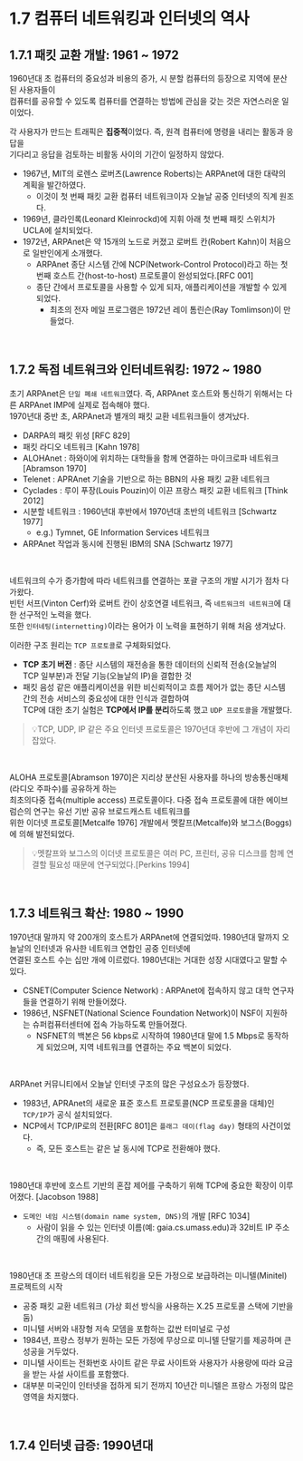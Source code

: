 # 1.7 컴퓨터 네트워킹과 인터넷의 역사
## 1.7.1 패킷 교환 개발: 1961 ~ 1972
1960년대 초 컴퓨터의 중요성과 비용의 증가, 시 분할 컴퓨터의 등장으로 지역에 분산된 사용자들이<br/>
컴퓨터를 공유할 수 있도록 컴퓨터를 연결하는 방법에 관심을 갖는 것은 자연스러운 일이었다.<br/>

각 사용자가 만드는 트래픽은 **집중적**이었다. 즉, 원격 컴퓨터에 명령을 내리는 활동과 응답을<br/>
기다리고 응답을 검토하는 비활동 사이의 기간이 일정하지 않았다.<br/>

- 1967년, MIT의 로렌스 로버츠(Lawrence Roberts)는 ARPAnet에 대한 대략의 계획을 발간하였다.
  - 이것이 첫 번째 패킷 교환 컴퓨터 네트워크이자 오늘날 공중 인터넷의 직계 원조다.
- 1969년, 클라인록(Leonard Kleinrockd)에 지휘 아래 첫 번째 패킷 스위치가 UCLA에 설치되었다.
- 1972년, ARPAnet은 약 15개의 노드로 커졌고 로버트 칸(Robert Kahn)이 처음으로 일반인에게 소개했다.
  - ARPAnet 종단 시스템 간에 NCP(Network-Control Protocol)라고 하는 첫 번째 호스트 간(host-to-host) 프로토콜이 완성되었다.[RFC 001]
  - 종단 간에서 프로토콜을 사용할 수 있게 되자, 애플리케이션을 개발할 수 있게 되었다.
    - 최초의 전자 메일 프로그램은 1972년 레이 톰린슨(Ray Tomlimson)이 만들었다.
<br/>

## 1.7.2 독점 네트워크와 인터네트워킹: 1972 ~ 1980
초기 ARPAnet은 `단일 폐쇄 네트워크`였다. 즉, ARPAnet 호스트와 통신하기 위해서는 다른 ARPAnet IMP에 실제로 접속해야 했다.<br/>
1970년대 중반 초, ARPAnet과 별개의 패킷 교환 네트워크들이 생겨났다.
- DARPA의 패킷 위성 [RFC 829]
- 패킷 라디오 네트워크 [Kahn 1978]
- ALOHAnet : 하와이에 위치하는 대학들을 함께 연결하는 마이크로파 네트워크 [Abramson 1970]
- Telenet : APRAnet 기술을 기반으로 하는 BBN의 사용 패킷 교환 네트워크 
- Cyclades : 루이 푸장(Louis Pouzin)이 이끈 프랑스 패킷 교환 네트워크 [Think 2012]
- 시분할 네트워크 : 1960년대 후반에서 1970년대 초반의 네트워크 [Schwartz 1977]
  - e.g.) Tymnet, GE Information Services 네트워크
- ARPAnet 작업과 동시에 진행된 IBM의 SNA [Schwartz 1977]
<br/>

네트워크의 수가 증가함에 따라 네트워크를 연결하는 포괄 구조의 개발 시기가 점차 다가왔다.<br/>
빈턴 서프(Vinton Cerf)와 로버트 칸이 상호연결 네트워크, 즉 `네트워크의 네트워크`에 대한 선구적인 노력을 했다.<br/>
또한 `인터네팅(internetting)`이라는 용어가 이 노력을 표현하기 위해 처음 생겨났다.<br/>

이러한 구조 원리는 `TCP 프로토콜`로 구체화되었다.
- **TCP 초기 버전** : 종단 시스템의 재전송을 통한 데이터의 신뢰적 전송(오늘날의 TCP 일부분)과 전달 기능(오늘날의 IP)을 결합한 것
- 패킷 음성 같은 애플리케이션을 위한 비신뢰적이고 흐름 제어가 없는 종단 시스템 간의 전송 서비스의 중요성에 대한 인식과 결합하여<br/>
  TCP에 대한 초기 실험은 **TCP에서 IP를 분리**하도록 했고 `UDP 프로토콜`을 개발했다.
> 💡TCP, UDP, IP 같은 주요 인터넷 프로토콜은 1970년대 후반에 그 개념이 자리 잡았다.
<br/>

ALOHA 프로토콜[Abramson 1970]은 지리상 분산된 사용자를 하나의 방송통신매체(라디오 주파수)를 공유하게 하는<br/>
최초의다중 접속(multiple access) 프로토콜이다. 다중 접속 프로토콜에 대한 에이브럼슨의 연구는 유선 기반 공유 브로드캐스트 네트워크를<br/>
위한 이더넷 프로토콜[Metcalfe 1976] 개발에서 멧칼프(Metcalfe)와 보그스(Boggs)에 의해 발전되었다.<br/>
> 💡멧칼프와 보그스의 이더넷 프로토콜은 여러 PC, 프린터, 공유 디스크를 함께 연결할 필요성 때문에 연구되었다.[Perkins 1994]
<br/>

## 1.7.3 네트워크 확산: 1980 ~ 1990
1970년대 말까지 약 200개의 호스트가 ARPAnet에 연결되었따. 1980년대 말까지 오늘날의 인터넷과 유사한 네트워크 연합인 공중 인터넷에<br/>
연결된 호스트 수는 십만 개에 이르렀다. 1980년대는 거대한 성장 시대였다고 말할 수 있다.<br/>

- CSNET(Computer Science Network) : ARPAnet에 접속하지 않고 대학 연구자들을 연결하기 위해 만들어졌다.
- 1986년, NSFNET(National Science Foundation Network)이 NSF이 지원하는 슈퍼컴퓨터센터에 접속 가능하도록 만들어졌다.
  - NSFNET의 백본은 56 kbps로 시작하여 1980년대 말에 1.5 Mbps로 동작하게 되었으며, 지역 네트워크를 연결하는 주요 백본이 되었다.
<br/>

ARPAnet 커뮤니티에서 오늘날 인터넷 구조의 많은 구성요소가 등장했다.
- 1983년, APRAnet의 새로운 표준 호스트 프로토콜(NCP 프로토콜을 대체)인 `TCP/IP`가 공식 설치되었다.
- NCP에서 TCP/IP로의 전환[RFC 801]은 `플래그 데이(flag day)` 형태의 사건이었다.
  - 즉, 모든 호스트는 같은 날 동시에 TCP로 전환해야 했다.
<br/>

1980년대 후반에 호스트 기반의 혼잡 제어를 구축하기 위해 TCP에 중요한 확장이 이루어졌다. [Jacobson 1988]
- `도메인 네임 시스템(domain name system, DNS)`의 개발 [RFC 1034]
  - 사람이 읽을 수 있는 인터넷 이름(예: gaia.cs.umass.edu)과 32비트 IP 주소 간의 매핑에 사용된다.
<br/>

1980년대 초 프랑스의 데이터 네트워킹을 모든 가정으로 보급하려는 미니텔(Minitel) 프로젝트의 시작
- 공중 패킷 교환 네트워크 (가상 회선 방식을 사용하는 X.25 프로토콜 스택에 기반을 둠)
- 미니텔 서버와 내장형 저속 모뎀을 포함하는 값싼 터미널로 구성
- 1984년, 프랑스 정부가 원하는 모든 가정에 무상으로 미니텔 단말기를 제공하며 큰 성공을 거두었다.
- 미니텔 사이트는 전화번호 사이트 같은 무료 사이트와 사용자가 사용량에 따라 요금을 받는 사설 사이트를 포함했다.
- 대부분 미국인이 인터넷을 접하게 되기 전까지 10년간 미니텔은 프랑스 가정의 많은 영역을 차지했다.
<br/>

## 1.7.4 인터넷 급증: 1990년대
